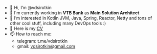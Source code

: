 - 👋 Hi, I’m @vdsirotkin
- 🤠 I'm currently working in **VTB Bank** as **Main Solution Architect**
- 👀 I’m interested in Kotlin JVM, Java, Spring, Reactor, Netty and tons of other cool stuff, including many DevOps tools :)
- 📝 Here is my [CV](https://github.com/vdsirotkin/vdsirotkin/raw/main/Sirotkin%20Vitaliy.pdf)
- 📫  How to reach me:
  * telegram: t.me/vdsirotkin
  * gmail: vdsirotkin@gmail.com
